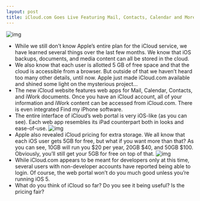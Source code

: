 ```yaml
---
layout: post
title: iCloud.com Goes Live Featuring Mail, Contacts, Calendar and More in the Cloud
---
```

![img](http://media.idownloadblog.com/wp-content/uploads/2011/08/iCloud.com_-e1312326751853.png)
* While we still don’t know Apple’s entire plan for the iCloud service, we have learned several things over the last few months. We know that iOS backups, documents, and media content can all be stored in the cloud.
* We also know that each user is allotted 5 GB of free space and that the cloud is accessible from a browser. But outside of that we haven’t heard too many other details, until now. Apple just made iCloud.com available and shined some light on the mysterious project…
* The new iCloud website features web apps for Mail, Calendar, Contacts, and iWork documents. Once you have an iCloud account, all of your information and iWork content can be accessed from iCloud.com. There is even integrated Find my iPhone software.
* The entire interface of iCloud’s web portal is very iOS-like (as you can see). Each web app resembles its iPad counterpart both in looks and ease-of-use.
![img](http://media.idownloadblog.com/wp-content/uploads/2011/08/Screen-Shot-2011-08-01-at-5.56.12-PM-e1312253974774.png)
* Apple also revealed iCloud pricing for extra storage. We all know that each iOS user gets 5GB for free, but what if you want more than that? As you can see, 10GB will run you $20 per year, 20GB $40, and 50GB $100. Obviously, you’ll still get your 5GB for free on top of that.
![img](http://media.idownloadblog.com/wp-content/uploads/2011/08/Photo-Aug-01-10-01-58-PM-e1312254316131.png)
* While iCloud.com appears to be meant for developers only at this time, several users with non-developer accounts have reported being able to login. Of course, the web portal won’t do you much good unless you’re running iOS 5.
* What do you think of iCloud so far? Do you see it being useful? Is the pricing fair?

